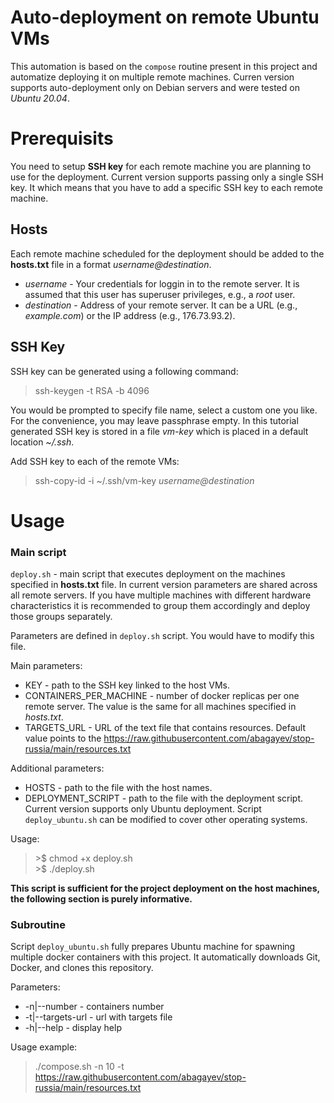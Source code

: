 # Auto-deployment on remote Ubuntu VMs

This automation is based on the `compose` routine present in this project and automatize deploying it on multiple remote machines. Curren version supports auto-deployment only on Debian servers and were tested on *Ubuntu 20.04*. 

# Prerequisits

You need to setup **SSH key** for each remote machine you are planning to use for the deployment. Current version supports passing only a single SSH key. It which means that you have to add a specific SSH key to each remote machine.

## Hosts

Each remote machine scheduled for the deployment should be added to the **hosts.txt** file in a format *username@destination*. 
- *username* - Your credentials for loggin in to the remote server. It is assumed that this user has superuser privileges, e.g., a *root* user.
- *destination* - Address of your remote server. It can be a URL (e.g., *example.com*) or the IP address (e.g., 176.73.93.2).

## SSH Key

SSH key can be generated using a following command:

>ssh-keygen -t RSA -b 4096

You would be prompted to specify file name, select a custom one you like. For the convenience, you may leave passphrase empty. In this tutorial generated SSH key is stored in a file *vm-key* which is placed in a default location *~/.ssh*. 

Add SSH key to each of the remote VMs:

>ssh-copy-id -i ~/.ssh/vm-key *username@destination*


# Usage

### Main script

`deploy.sh` - main script that executes deployment on the machines specified in **hosts.txt** file. In current version parameters are shared across all remote servers. If you have multiple machines with different hardware characteristics it is recommended to group them accordingly and deploy those groups separately.

Parameters are defined in `deploy.sh` script. You would have to modify this file. 

Main parameters:

- KEY - path to the SSH key linked to the host VMs.
- CONTAINERS_PER_MACHINE - number of docker replicas per one remote server. The value is the same for all machines specified in *hosts.txt*.
- TARGETS_URL - URL of the text file that contains resources. Default value points to the https://raw.githubusercontent.com/abagayev/stop-russia/main/resources.txt

Additional parameters:

- HOSTS - path to the file with the host names.
- DEPLOYMENT_SCRIPT - path to the file with the deployment script. Current version supports only Ubuntu deployment. Script `deploy_ubuntu.sh` can be modified to cover other operating systems.

Usage:
> \>\$ chmod +x deploy.sh \
> \>\$ ./deploy.sh

**This script is sufficient for the project deployment on the host machines, the following section is purely informative.**

### Subroutine

Script `deploy_ubuntu.sh` fully prepares Ubuntu machine for spawning multiple docker containers with this project. It automatically downloads Git, Docker, and clones this repository.

Parameters:
- -n|--number - containers number
- -t|--targets-url - url with targets file
- -h|--help - display help

Usage example: 
>./compose.sh -n 10 -t https://raw.githubusercontent.com/abagayev/stop-russia/main/resources.txt